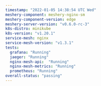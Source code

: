 ```yaml
---
timestamp: "2022-01-05 14:38:54 UTC Wed"
meshery-component: meshery-nginx-sm
meshery-component-version: edge
meshery-server-version: "v0.6.0-rc-3"
k8s-distro: minikube
k8s-version: "v1.20.1"
service-mesh: nginx
service-mesh-version: "v1.3.1"
tests:
  grafana: "Running"
  jaeger: "Running"
  nginx-mesh-api:  "Running"
  nginx-mesh-metrics: "Running"
  prometheus: "Running"
overall-status: "passing"
---
```

